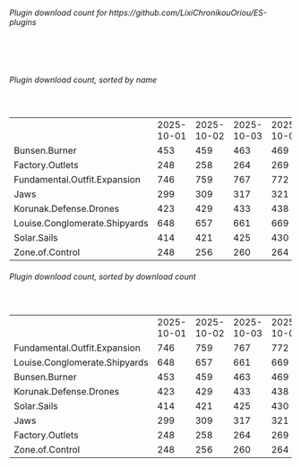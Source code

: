 <h6>Plugin download count for https://github.com/LixiChronikouOriou/ES-plugins</h6><br>
<br>
<h6>Plugin download count, sorted by name</h6><sub><sup><br>
<table>
	<tr>
		<td></td>
		<td>2025-10-01</td>
		<td>2025-10-02</td>
		<td>2025-10-03</td>
		<td>2025-10-04</td>
		<td>2025-10-05</td>
		<td>2025-10-06</td>
		<td>2025-10-07</td>
		<td>today +</td>
	</tr>
	<tr>
		<td>Bunsen.Burner</td>
		<td>453</td>
		<td>459</td>
		<td>463</td>
		<td>469</td>
		<td>476</td>
		<td>481</td>
		<td>488</td>
		<td>+ 7</td>
	</tr>
	<tr>
		<td>Factory.Outlets</td>
		<td>248</td>
		<td>258</td>
		<td>264</td>
		<td>269</td>
		<td>276</td>
		<td>280</td>
		<td>286</td>
		<td>+ 6</td>
	</tr>
	<tr>
		<td>Fundamental.Outfit.Expansion</td>
		<td>746</td>
		<td>759</td>
		<td>767</td>
		<td>772</td>
		<td>788</td>
		<td>795</td>
		<td>805</td>
		<td>+ 10</td>
	</tr>
	<tr>
		<td>Jaws</td>
		<td>299</td>
		<td>309</td>
		<td>317</td>
		<td>321</td>
		<td>334</td>
		<td>338</td>
		<td>344</td>
		<td>+ 6</td>
	</tr>
	<tr>
		<td>Korunak.Defense.Drones</td>
		<td>423</td>
		<td>429</td>
		<td>433</td>
		<td>438</td>
		<td>445</td>
		<td>449</td>
		<td>455</td>
		<td>+ 6</td>
	</tr>
	<tr>
		<td>Louise.Conglomerate.Shipyards</td>
		<td>648</td>
		<td>657</td>
		<td>661</td>
		<td>669</td>
		<td>683</td>
		<td>687</td>
		<td>695</td>
		<td>+ 8</td>
	</tr>
	<tr>
		<td>Solar.Sails</td>
		<td>414</td>
		<td>421</td>
		<td>425</td>
		<td>430</td>
		<td>438</td>
		<td>442</td>
		<td>448</td>
		<td>+ 6</td>
	</tr>
	<tr>
		<td>Zone.of.Control</td>
		<td>248</td>
		<td>256</td>
		<td>260</td>
		<td>264</td>
		<td>271</td>
		<td>276</td>
		<td>282</td>
		<td>+ 6</td>
	</tr>
</table>
</sub></sup>
<h6>Plugin download count, sorted by download count</h6><sub><sup><br>
<table>
	<tr>
		<td></td>
		<td>2025-10-01</td>
		<td>2025-10-02</td>
		<td>2025-10-03</td>
		<td>2025-10-04</td>
		<td>2025-10-05</td>
		<td>2025-10-06</td>
		<td>2025-10-07</td>
		<td>today +</td>
	</tr>
	<tr>
		<td>Fundamental.Outfit.Expansion</td>
		<td>746</td>
		<td>759</td>
		<td>767</td>
		<td>772</td>
		<td>788</td>
		<td>795</td>
		<td>805</td>
		<td>+ 10</td>
	</tr>
	<tr>
		<td>Louise.Conglomerate.Shipyards</td>
		<td>648</td>
		<td>657</td>
		<td>661</td>
		<td>669</td>
		<td>683</td>
		<td>687</td>
		<td>695</td>
		<td>+ 8</td>
	</tr>
	<tr>
		<td>Bunsen.Burner</td>
		<td>453</td>
		<td>459</td>
		<td>463</td>
		<td>469</td>
		<td>476</td>
		<td>481</td>
		<td>488</td>
		<td>+ 7</td>
	</tr>
	<tr>
		<td>Korunak.Defense.Drones</td>
		<td>423</td>
		<td>429</td>
		<td>433</td>
		<td>438</td>
		<td>445</td>
		<td>449</td>
		<td>455</td>
		<td>+ 6</td>
	</tr>
	<tr>
		<td>Solar.Sails</td>
		<td>414</td>
		<td>421</td>
		<td>425</td>
		<td>430</td>
		<td>438</td>
		<td>442</td>
		<td>448</td>
		<td>+ 6</td>
	</tr>
	<tr>
		<td>Jaws</td>
		<td>299</td>
		<td>309</td>
		<td>317</td>
		<td>321</td>
		<td>334</td>
		<td>338</td>
		<td>344</td>
		<td>+ 6</td>
	</tr>
	<tr>
		<td>Factory.Outlets</td>
		<td>248</td>
		<td>258</td>
		<td>264</td>
		<td>269</td>
		<td>276</td>
		<td>280</td>
		<td>286</td>
		<td>+ 6</td>
	</tr>
	<tr>
		<td>Zone.of.Control</td>
		<td>248</td>
		<td>256</td>
		<td>260</td>
		<td>264</td>
		<td>271</td>
		<td>276</td>
		<td>282</td>
		<td>+ 6</td>
	</tr>
</table>
</sub></sup>

